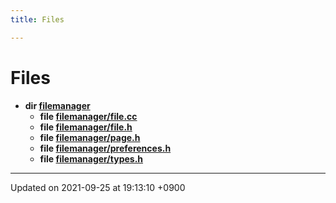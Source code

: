 ```yaml
---
title: Files

---
```


# Files




* **dir [filemanager](Files/dir_e5a1b2409a66609d6d0cf34927ea32bd.md#dir-filemanager)** 
    * **file [filemanager/file.cc](Files/file_8cc.md#file-file.cc)** 
    * **file [filemanager/file.h](Files/file_8h.md#file-file.h)** 
    * **file [filemanager/page.h](Files/page_8h.md#file-page.h)** 
    * **file [filemanager/preferences.h](Files/preferences_8h.md#file-preferences.h)** 
    * **file [filemanager/types.h](Files/types_8h.md#file-types.h)** 



-------------------------------

Updated on 2021-09-25 at 19:13:10 +0900
